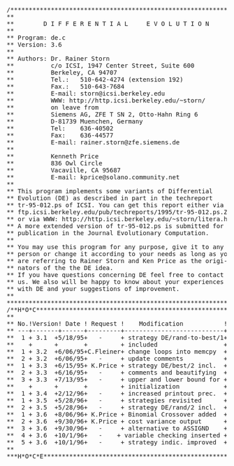 <pre>
/***************************************************************
**                                                            **
**        D I F F E R E N T I A L     E V O L U T I O N       **
**                                                            **
** Program: de.c                                              **
** Version: 3.6                                               **
**                                                            **
** Authors: Dr. Rainer Storn                                  **
**          c/o ICSI, 1947 Center Street, Suite 600           **
**          Berkeley, CA 94707                                **
**          Tel.:   510-642-4274 (extension 192)              **
**          Fax.:   510-643-7684                              **
**          E-mail: storn@icsi.berkeley.edu                   **
**          WWW: http://http.icsi.berkeley.edu/~storn/        **
**          on leave from                                     **
**          Siemens AG, ZFE T SN 2, Otto-Hahn Ring 6          **
**          D-81739 Muenchen, Germany                         **
**          Tel:    636-40502                                 **
**          Fax:    636-44577                                 **
**          E-mail: rainer.storn@zfe.siemens.de               **
**                                                            **
**          Kenneth Price                                     **
**          836 Owl Circle                                    **
**          Vacaville, CA 95687                               **
**          E-mail: kprice@solano.community.net               ** 
**                                                            **
** This program implements some variants of Differential      **
** Evolution (DE) as described in part in the techreport      **
** tr-95-012.ps of ICSI. You can get this report either via   **
** ftp.icsi.berkeley.edu/pub/techreports/1995/tr-95-012.ps.Z  **
** or via WWW: http://http.icsi.berkeley.edu/~storn/litera.html*
** A more extended version of tr-95-012.ps is submitted for   **
** publication in the Journal Evolutionary Computation.       ** 
**                                                            **
** You may use this program for any purpose, give it to any   **
** person or change it according to your needs as long as you **
** are referring to Rainer Storn and Ken Price as the origi-  **
** nators of the the DE idea.                                 **
** If you have questions concerning DE feel free to contact   **
** us. We also will be happy to know about your experiences   **
** with DE and your suggestions of improvement.               **
**                                                            **
***************************************************************/
/**H*O*C**************************************************************
**                                                                  **
** No.!Version! Date ! Request !    Modification           ! Author **
** ---+-------+------+---------+---------------------------+------- **
**  1 + 3.1  +5/18/95+   -     + strategy DE/rand-to-best/1+  Storn **
**    +      +       +         + included                  +        **
**  1 + 3.2  +6/06/95+C.Fleiner+ change loops into memcpy  +  Storn **
**  2 + 3.2  +6/06/95+   -     + update comments           +  Storn **
**  1 + 3.3  +6/15/95+ K.Price + strategy DE/best/2 incl.  +  Storn **
**  2 + 3.3  +6/16/95+   -     + comments and beautifying  +  Storn **
**  3 + 3.3  +7/13/95+   -     + upper and lower bound for +  Storn **
**    +      +       +         + initialization            +        **
**  1 + 3.4  +2/12/96+   -     + increased printout prec.  +  Storn **
**  1 + 3.5  +5/28/96+   -     + strategies revisited      +  Storn **
**  2 + 3.5  +5/28/96+   -     + strategy DE/rand/2 incl.  +  Storn **
**  1 + 3.6  +8/06/96+ K.Price + Binomial Crossover added  +  Storn **
**  2 + 3.6  +9/30/96+ K.Price + cost variance output      +  Storn **
**  3 + 3.6  +9/30/96+   -     + alternative to ASSIGND    +  Storn **
**  4 + 3.6  +10/1/96+   -    + variable checking inserted +  Storn **
**  5 + 3.6  +10/1/96+   -     + strategy indic. improved  +  Storn **
**                                                                  **
***H*O*C*E***********************************************************/
</pre>